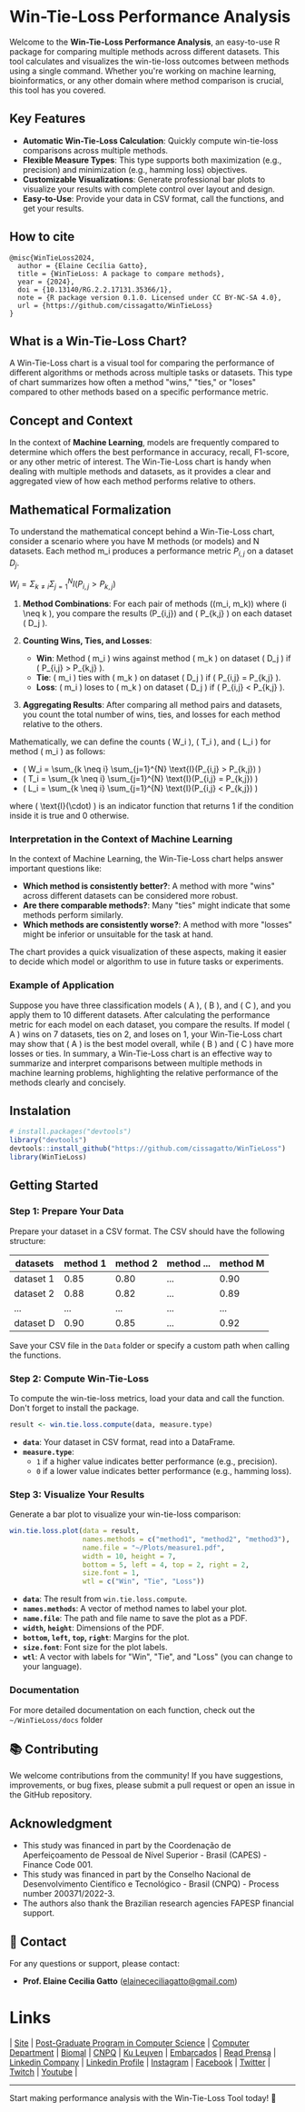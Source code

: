 # Win-Tie-Loss Performance Analysis 

Welcome to the **Win-Tie-Loss Performance Analysis**, an easy-to-use R package for comparing multiple methods across different datasets. This tool calculates and visualizes the win-tie-loss outcomes between methods using a single command. Whether you're working on machine learning, bioinformatics, or any other domain where method comparison is crucial, this tool has you covered.

## Key Features

- **Automatic Win-Tie-Loss Calculation**: Quickly compute win-tie-loss comparisons across multiple methods.
- **Flexible Measure Types**: This type supports both maximization (e.g., precision) and minimization (e.g., hamming loss) objectives.
- **Customizable Visualizations**: Generate professional bar plots to visualize your results with complete control over layout and design.
- **Easy-to-Use**: Provide your data in CSV format, call the functions, and get your results.


## How to cite

```plaintext
@misc{WinTieLoss2024,
  author = {Elaine Cecília Gatto},
  title = {WinTieLoss: A package to compare methods},  
  year = {2024},
  doi = {10.13140/RG.2.2.17131.35366/1},
  note = {R package version 0.1.0. Licensed under CC BY-NC-SA 4.0},
  url = {https://github.com/cissagatto/WinTieLoss}
}
```

## What is a Win-Tie-Loss Chart?

A Win-Tie-Loss chart is a visual tool for comparing the performance of different algorithms or methods across multiple tasks or datasets. This type of chart summarizes how often a method "wins," "ties," or "loses" compared to other methods based on a specific performance metric.

## Concept and Context

In the context of **Machine Learning**, models are frequently compared to determine which offers the best performance in accuracy, recall, F1-score, or any other metric of interest. The Win-Tie-Loss chart is handy when dealing with multiple methods and datasets, as it provides a clear and aggregated view of how each method performs relative to others.

## Mathematical Formalization

To understand the mathematical concept behind a Win-Tie-Loss chart, consider a scenario where you have M methods (or models) and N datasets. Each method m_i produces a performance metric $P_{i,j}$ on a dataset $D_j.$

$W_i = Σ_{k ≠ i} Σ_{j=1}^{N} I(P_{i,j} > P_{k,j})$


1. **Method Combinations**: For each pair of methods \((m_i, m_k)\) where \(i \neq k \), you compare the results \(P_{i,j}\) and \( P_{k,j} \) on each dataset \( D_j \).
  
2. **Counting Wins, Ties, and Losses**:
    - **Win**: Method \( m_i \) wins against method \( m_k \) on dataset \( D_j \) if \( P_{i,j} > P_{k,j} \).
    - **Tie**: \( m_i \) ties with \( m_k \) on dataset \( D_j \) if \( P_{i,j} = P_{k,j} \).
    - **Loss**: \( m_i \) loses to \( m_k \) on dataset \( D_j \) if \( P_{i,j} < P_{k,j} \).

3. **Aggregating Results**: After comparing all method pairs and datasets, you count the total number of wins, ties, and losses for each method relative to the others.

Mathematically, we can define the counts \( W_i \), \( T_i \), and \( L_i \) for method \( m_i \) as follows:

- \( W_i = \sum_{k \neq i} \sum_{j=1}^{N} \text{I}(P_{i,j} > P_{k,j}) \)
- \( T_i = \sum_{k \neq i} \sum_{j=1}^{N} \text{I}(P_{i,j} = P_{k,j}) \)
- \( L_i = \sum_{k \neq i} \sum_{j=1}^{N} \text{I}(P_{i,j} < P_{k,j}) \)

where \( \text{I}(\cdot) \) is an indicator function that returns 1 if the condition inside it is true and 0 otherwise.

### Interpretation in the Context of Machine Learning

In the context of Machine Learning, the Win-Tie-Loss chart helps answer important questions like:

- **Which method is consistently better?**: A method with more "wins" across different datasets can be considered more robust.
- **Are there comparable methods?**: Many "ties" might indicate that some methods perform similarly.
- **Which methods are consistently worse?**: A method with more "losses" might be inferior or unsuitable for the task at hand.

The chart provides a quick visualization of these aspects, making it easier to decide which model or algorithm to use in future tasks or experiments.

### Example of Application

Suppose you have three classification models \( A \), \( B \), and \( C \), and you apply them to 10 different datasets. After calculating the performance metric for each model on each dataset, you compare the results. If model \( A \) wins on 7 datasets, ties on 2, and loses on 1, your Win-Tie-Loss chart may show that \( A \) is the best model overall, while \( B \) and \( C \) have more losses or ties. In summary, a Win-Tie-Loss chart is an effective way to summarize and interpret comparisons between multiple methods in machine learning problems, highlighting the relative performance of the methods clearly and concisely.


## Instalation


```r
# install.packages("devtools")
library("devtools")
devtools::install_github("https://github.com/cissagatto/WinTieLoss")
library(WinTieLoss)
```


## Getting Started

### Step 1: Prepare Your Data

Prepare your dataset in a CSV format. The CSV should have the following structure:

| datasets  | method 1 | method 2 | method ... | method M |
| --------- | -------- | -------- | ---------- | -------- |
| dataset 1 |   0.85   |   0.80   |    ...     |   0.90   |
| dataset 2 |   0.88   |   0.82   |    ...     |   0.89   |
| ...       |   ...    |   ...    |    ...     |   ...    |
| dataset D |   0.90   |   0.85   |    ...     |   0.92   |

Save your CSV file in the `Data` folder or specify a custom path when calling the functions.

### Step 2: Compute Win-Tie-Loss

To compute the win-tie-loss metrics, load your data and call the function. Don't forget to install the package.

```r
result <- win.tie.loss.compute(data, measure.type)
```

- **`data`**: Your dataset in CSV format, read into a DataFrame.
- **`measure.type`**: 
  - `1` if a higher value indicates better performance (e.g., precision).
  - `0` if a lower value indicates better performance (e.g., hamming loss).

### Step 3: Visualize Your Results

Generate a bar plot to visualize your win-tie-loss comparison:

```r
win.tie.loss.plot(data = result, 
                  names.methods = c("method1", "method2", "method3"),
                  name.file = "~/Plots/measure1.pdf",
                  width = 10, height = 7,
                  bottom = 5, left = 4, top = 2, right = 2,
                  size.font = 1, 
                  wtl = c("Win", "Tie", "Loss"))
```

- **`data`**: The result from `win.tie.loss.compute`.
- **`names.methods`**: A vector of method names to label your plot.
- **`name.file`**: The path and file name to save the plot as a PDF.
- **`width`, `height`**: Dimensions of the PDF.
- **`bottom`, `left`, `top`, `right`**: Margins for the plot.
- **`size.font`**: Font size for the plot labels.
- **`wtl`**: A vector with labels for "Win", "Tie", and "Loss" (you can change to your language).


### Documentation

For more detailed documentation on each function, check out the `~/WinTieLoss/docs` folder


## 📚 **Contributing**

We welcome contributions from the community! If you have suggestions, improvements, or bug fixes, please submit a pull request or open an issue in the GitHub repository.


## Acknowledgment
- This study was financed in part by the Coordenação de Aperfeiçoamento de Pessoal de Nível Superior - Brasil (CAPES) - Finance Code 001.
- This study was financed in part by the Conselho Nacional de Desenvolvimento Científico e Tecnológico - Brasil (CNPQ) - Process number 200371/2022-3.
- The authors also thank the Brazilian research agencies FAPESP financial support.


## 📧 **Contact**

For any questions or support, please contact:
- **Prof. Elaine Cecilia Gatto** (elainececiliagatto@gmail.com)
  

# Links

| [Site](https://sites.google.com/view/professor-cissa-gatto) | [Post-Graduate Program in Computer Science](http://ppgcc.dc.ufscar.br/pt-br) | [Computer Department](https://site.dc.ufscar.br/) |  [Biomal](http://www.biomal.ufscar.br/) | [CNPQ](https://www.gov.br/cnpq/pt-br) | [Ku Leuven](https://kulak.kuleuven.be/) | [Embarcados](https://www.embarcados.com.br/author/cissa/) | [Read Prensa](https://prensa.li/@cissa.gatto/) | [Linkedin Company](https://www.linkedin.com/company/27241216) | [Linkedin Profile](https://www.linkedin.com/in/elainececiliagatto/) | [Instagram](https://www.instagram.com/cissagatto) | [Facebook](https://www.facebook.com/cissagatto) | [Twitter](https://twitter.com/cissagatto) | [Twitch](https://www.twitch.tv/cissagatto) | [Youtube](https://www.youtube.com/CissaGatto) |

---

Start making performance analysis with the Win-Tie-Loss Tool today! 🚀
